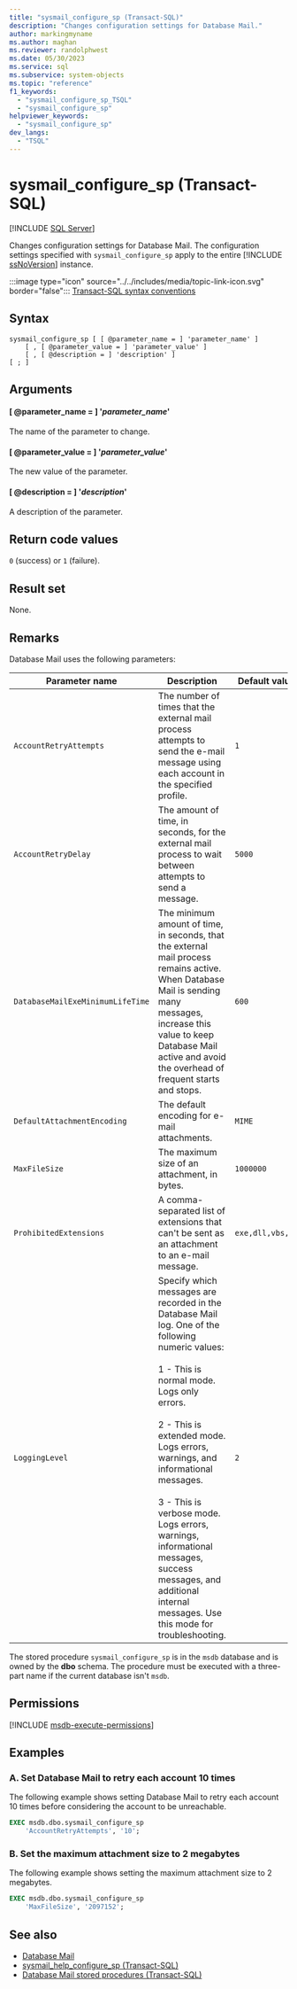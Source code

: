 ```yaml
---
title: "sysmail_configure_sp (Transact-SQL)"
description: "Changes configuration settings for Database Mail."
author: markingmyname
ms.author: maghan
ms.reviewer: randolphwest
ms.date: 05/30/2023
ms.service: sql
ms.subservice: system-objects
ms.topic: "reference"
f1_keywords:
  - "sysmail_configure_sp_TSQL"
  - "sysmail_configure_sp"
helpviewer_keywords:
  - "sysmail_configure_sp"
dev_langs:
  - "TSQL"
---
```

# sysmail_configure_sp (Transact-SQL)

[!INCLUDE [SQL Server](../../includes/applies-to-version/sqlserver.md)]

Changes configuration settings for Database Mail. The configuration settings specified with `sysmail_configure_sp` apply to the entire [!INCLUDE [ssNoVersion](../../includes/ssnoversion-md.md)] instance.

:::image type="icon" source="../../includes/media/topic-link-icon.svg" border="false"::: [Transact-SQL syntax conventions](../../t-sql/language-elements/transact-sql-syntax-conventions-transact-sql.md)

## Syntax

```syntaxsql
sysmail_configure_sp [ [ @parameter_name = ] 'parameter_name' ]
    [ , [ @parameter_value = ] 'parameter_value' ]
    [ , [ @description = ] 'description' ]
[ ; ]
```

## Arguments

#### [ @parameter_name = ] '*parameter_name*'

The name of the parameter to change.

#### [ @parameter_value = ] '*parameter_value*'

The new value of the parameter.

#### [ @description = ] '*description*'

A description of the parameter.

## Return code values

`0` (success) or `1` (failure).

## Result set

None.

## Remarks

Database Mail uses the following parameters:

| Parameter name | Description | Default value |
| --- | --- | --- |
| `AccountRetryAttempts` | The number of times that the external mail process attempts to send the e-mail message using each account in the specified profile. | `1` |
| `AccountRetryDelay` | The amount of time, in seconds, for the external mail process to wait between attempts to send a message. | `5000` |
| `DatabaseMailExeMinimumLifeTime` | The minimum amount of time, in seconds, that the external mail process remains active. When Database Mail is sending many messages, increase this value to keep Database Mail active and avoid the overhead of frequent starts and stops. | `600` |
| `DefaultAttachmentEncoding` | The default encoding for e-mail attachments. | `MIME` |
| `MaxFileSize` | The maximum size of an attachment, in bytes. | `1000000` |
| `ProhibitedExtensions` | A comma-separated list of extensions that can't be sent as an attachment to an e-mail message. | `exe,dll,vbs,js` |
| `LoggingLevel` | Specify which messages are recorded in the Database Mail log. One of the following numeric values:<br /><br />1 - This is normal mode. Logs only errors.<br /><br />2 - This is extended mode. Logs errors, warnings, and informational messages.<br /><br />3 - This is verbose mode. Logs errors, warnings, informational messages, success messages, and additional internal messages. Use this mode for troubleshooting. | `2` |

The stored procedure `sysmail_configure_sp` is in the `msdb` database and is owned by the **dbo** schema. The procedure must be executed with a three-part name if the current database isn't `msdb`.

## Permissions

[!INCLUDE [msdb-execute-permissions](../../includes/msdb-execute-permissions.md)]

## Examples

### A. Set Database Mail to retry each account 10 times

The following example shows setting Database Mail to retry each account 10 times before considering the account to be unreachable.

```sql
EXEC msdb.dbo.sysmail_configure_sp
    'AccountRetryAttempts', '10';
```

### B. Set the maximum attachment size to 2 megabytes

The following example shows setting the maximum attachment size to 2 megabytes.

```sql
EXEC msdb.dbo.sysmail_configure_sp
    'MaxFileSize', '2097152';
```

## See also

- [Database Mail](../database-mail/database-mail.md)
- [sysmail_help_configure_sp (Transact-SQL)](sysmail-help-configure-sp-transact-sql.md)
- [Database Mail stored procedures (Transact-SQL)](database-mail-stored-procedures-transact-sql.md)
